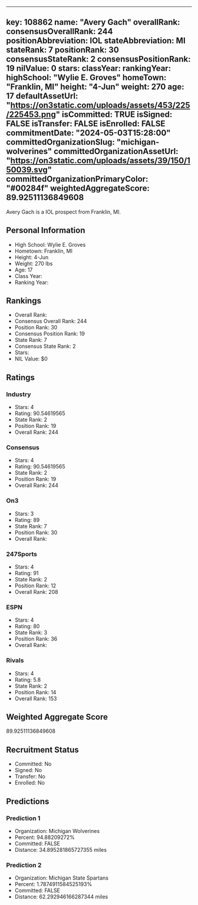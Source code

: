 ---
  key: 108862
  name: "Avery Gach"
  overallRank: 
  consensusOverallRank: 244
  positionAbbreviation: IOL
  stateAbbreviation: MI
  stateRank: 7
  positionRank: 30
  consensusStateRank: 2
  consensusPositionRank: 19
  nilValue: 0
  stars: 
  classYear: 
  rankingYear: 
  highSchool: "Wylie E. Groves"
  homeTown: "Franklin, MI"
  height: "4-Jun"
  weight: 270
  age: 17
  defaultAssetUrl: "https://on3static.com/uploads/assets/453/225/225453.png"
  isCommitted: TRUE
  isSigned: FALSE
  isTransfer: FALSE
  isEnrolled: FALSE
  commitmentDate: "2024-05-03T15:28:00"
  committedOrganizationSlug: "michigan-wolverines"
  committedOrganizationAssetUrl: "https://on3static.com/uploads/assets/39/150/150039.svg"
  committedOrganizationPrimaryColor: "#00284f"
  weightedAggregateScore: 89.92511136849608
  ---
  
  Avery Gach is a IOL prospect from Franklin, MI.
  
  ## Personal Information
  - High School: Wylie E. Groves
  - Hometown: Franklin, MI
  - Height: 4-Jun
  - Weight: 270 lbs
  - Age: 17
  - Class Year: 
  - Ranking Year: 
  
  ## Rankings
  - Overall Rank: 
  - Consensus Overall Rank: 244
  - Position Rank: 30
  - Consensus Position Rank: 19
  - State Rank: 7
  - Consensus State Rank: 2
  - Stars: 
  - NIL Value: $0
  
  ## Ratings
  
  ### Industry
  - Stars: 4
  - Rating: 90.54619565
  - State Rank: 2
  - Position Rank: 19
  - Overall Rank: 244
  
  ### Consensus
  - Stars: 4
  - Rating: 90.54619565
  - State Rank: 2
  - Position Rank: 19
  - Overall Rank: 244
  
  ### On3
  - Stars: 3
  - Rating: 89
  - State Rank: 7
  - Position Rank: 30
  - Overall Rank: 
  
  ### 247Sports
  - Stars: 4
  - Rating: 91
  - State Rank: 2
  - Position Rank: 12
  - Overall Rank: 208
  
  ### ESPN
  - Stars: 4
  - Rating: 80
  - State Rank: 3
  - Position Rank: 36
  - Overall Rank: 
  
  ### Rivals
  - Stars: 4
  - Rating: 5.8
  - State Rank: 2
  - Position Rank: 14
  - Overall Rank: 153
  
  ## Weighted Aggregate Score
  89.92511136849608
  
  ## Recruitment Status
  - Committed: No
  - Signed: No
  - Transfer: No
  - Enrolled: No
  
  
  
  ## Predictions
  
  ### Prediction 1
  - Organization: Michigan Wolverines
  - Percent: 94.88209272%
  - Committed: FALSE
  - Distance: 34.895281865727355 miles
  
  ### Prediction 2
  - Organization: Michigan State Spartans
  - Percent: 1.7874911584525193%
  - Committed: FALSE
  - Distance: 62.292946166287344 miles
  